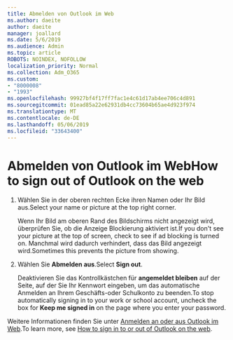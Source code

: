 ```yaml
---
title: Abmelden von Outlook im Web
ms.author: daeite
author: daeite
manager: joallard
ms.date: 5/6/2019
ms.audience: Admin
ms.topic: article
ROBOTS: NOINDEX, NOFOLLOW
localization_priority: Normal
ms.collection: Adm_O365
ms.custom:
- "8000008"
- "1993"
ms.openlocfilehash: 99927bf4f17ff7fac1e4c61d17ab4ee706c4d891
ms.sourcegitcommit: 01ead85a22e62931db4cc73604b65ae4d923f974
ms.translationtype: MT
ms.contentlocale: de-DE
ms.lasthandoff: 05/06/2019
ms.locfileid: "33643400"
---
```

# <a name="how-to-sign-out-of-outlook-on-the-web"></a><span data-ttu-id="c7644-102">Abmelden von Outlook im Web</span><span class="sxs-lookup"><span data-stu-id="c7644-102">How to sign out of Outlook on the web</span></span>

1. <span data-ttu-id="c7644-103">Wählen Sie in der oberen rechten Ecke ihren Namen oder Ihr Bild aus.</span><span class="sxs-lookup"><span data-stu-id="c7644-103">Select your name or picture at the top right corner.</span></span>
    
    <span data-ttu-id="c7644-104">Wenn Ihr Bild am oberen Rand des Bildschirms nicht angezeigt wird, überprüfen Sie, ob die Anzeige Blockierung aktiviert ist.</span><span class="sxs-lookup"><span data-stu-id="c7644-104">If you don't see your picture at the top of screen, check to see if ad blocking is turned on.</span></span> <span data-ttu-id="c7644-105">Manchmal wird dadurch verhindert, dass das Bild angezeigt wird.</span><span class="sxs-lookup"><span data-stu-id="c7644-105">Sometimes this prevents the picture from showing.</span></span>
    
2. <span data-ttu-id="c7644-106">Wählen Sie **Abmelden aus**.</span><span class="sxs-lookup"><span data-stu-id="c7644-106">Select **Sign out**.</span></span> 
    
    <span data-ttu-id="c7644-107">Deaktivieren Sie das Kontrollkästchen für **angemeldet bleiben** auf der Seite, auf der Sie Ihr Kennwort eingeben, um das automatische Anmelden an Ihrem Geschäfts-oder Schulkonto zu beenden.</span><span class="sxs-lookup"><span data-stu-id="c7644-107">To stop automatically signing in to your work or school account, uncheck the box for **Keep me signed in** on the page where you enter your password.</span></span> 
    
<span data-ttu-id="c7644-108">Weitere Informationen finden Sie unter [Anmelden an oder aus Outlook im Web](https://support.office.com/article/763fab4d-0138-4814-b450-37fc286bcb79).</span><span class="sxs-lookup"><span data-stu-id="c7644-108">To learn more, see [How to sign in to or out of Outlook on the web](https://support.office.com/article/763fab4d-0138-4814-b450-37fc286bcb79).</span></span>